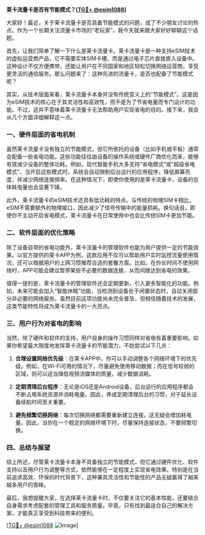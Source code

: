 **莱卡流量卡是否有节能模式？[[TG💪+ @esim1088](https://t.me/s/esim1088)]**

大家好！最近，关于莱卡流量卡是否具备节能模式的问题，成了不少朋友讨论的热点。作为一个长期关注流量卡市场的“老玩家”，我今天就来跟大家好好聊聊这个话题。

首先，让我们简单了解一下什么是莱卡流量卡。莱卡流量卡是一种支持eSIM技术的虚拟运营商产品，它不需要实体SIM卡槽，而是通过电子芯片直接嵌入设备中。这种设计不仅方便携带，还能让用户在不同国家和地区轻松切换网络运营商，享受更灵活的通信服务。那么问题来了：这种先进的流量卡，是否也配备了节能模式呢？

其实，从技术层面来看，莱卡流量卡本身并没有传统意义上的“节能模式”。这是因为eSIM技术的核心在于其灵活性和高效性，而不是为了节省电量而专门设计的功能。不过，这并不意味着莱卡流量卡无法帮助用户实现省电的目的。接下来，我会从几个方面详细解释这一点。

### **一、硬件层面的省电机制**

虽然莱卡流量卡没有独立的节能模式，但它所依托的设备（比如手机或平板）通常会配备一些省电功能。这些功能往往由设备的操作系统或硬件厂商优化而来，能够有效减少设备的整体功耗。例如，现代智能手机大多支持“省电模式”或“超级省电模式”，当开启这些模式时，系统会自动限制后台运行的应用程序，降低屏幕亮度，并减少网络连接频率。在这种情况下，即使你使用的是莱卡流量卡，设备的总体耗电量也会显著下降。

此外，莱卡流量卡的eSIM技术还具有低功耗的特点。与传统的物理SIM卡相比，eSIM不需要额外的物理接口，因此减少了信号传输中的能量损耗。换句话说，即使你不主动开启省电模式，莱卡流量卡在日常使用中也会比传统SIM卡更加节能。

### **二、软件层面的优化策略**

除了设备自带的省电功能外，莱卡流量卡的管理软件也能为用户提供一定的节能效果。以官方提供的莱卡APP为例，这款应用不仅可以帮助用户实时监控流量使用情况，还可以根据用户的上网习惯推荐合适的套餐方案。比如，在你长时间不使用网络时，APP可能会建议暂停某些不必要的数据连接，从而间接达到省电的效果。

值得一提的是，莱卡流量卡的管理软件还会定期更新，引入更多智能化的功能。例如，未来可能会加入“智能休眠”功能，当检测到设备处于闲置状态时，自动关闭部分非必要的网络服务。虽然目前这项功能尚未完全普及，但相信随着技术的发展，这类节能特性将成为莱卡流量卡的一大亮点。

### **三、用户行为对省电的影响**

当然，除了硬件和软件的支持，用户自身的操作习惯同样对省电有着重要影响。如果你希望最大限度地发挥莱卡流量卡的节能潜力，不妨尝试以下几点：

1. **合理设置网络优先级**：在莱卡APP中，你可以手动调整各个网络环境下的优先级。例如，在Wi-Fi可用的情况下，尽量避免使用移动数据；而在信号较弱的区域，则可以适当降低视频流媒体的质量，减少数据消耗。
   
2. **定期清理后台程序**：无论是iOS还是Android设备，后台运行的应用程序都会不断占用系统资源并消耗电量。因此，养成定期清理后台的习惯，对于延长设备续航时间至关重要。

3. **避免频繁切换网络**：每次切换网络都需要重新建立连接，这无疑会增加耗电量。因此，当你在一个稳定的网络环境下时，尽量保持连接状态，不要频繁切换。

### **四、总结与展望**

综上所述，尽管莱卡流量卡本身不具备独立的节能模式，但它通过硬件优化、软件支持以及用户行为调整等方式，依然能够在一定程度上实现省电效果。特别是在当前追求高效、环保的时代背景下，这种兼具灵活性和节能性的产品无疑赢得了越来越多用户的青睐。

最后，我想提醒大家，在选择莱卡流量卡时，不仅要关注它的基本性能，还要结合自身需求考虑配套的管理工具和服务质量。毕竟，只有找到最适合自己的解决方案，才能真正享受到科技带来的便利。

[[TG💪+ @esim1088](https://t.me/s/esim1088) ![Image](https://i.postimg.cc/4NQfJmqS/Snipaste-2025-05-13-00-14-12.png)]